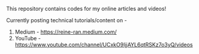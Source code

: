 This repository contains codes for my online articles and videos!

Currently posting technical tutorials/content on - 
1) Medium - https://reine-ran.medium.com/
2) YouTube - https://www.youtube.com/channel/UCxkO9IjjAYL6qtRSKz7o3yQ/videos